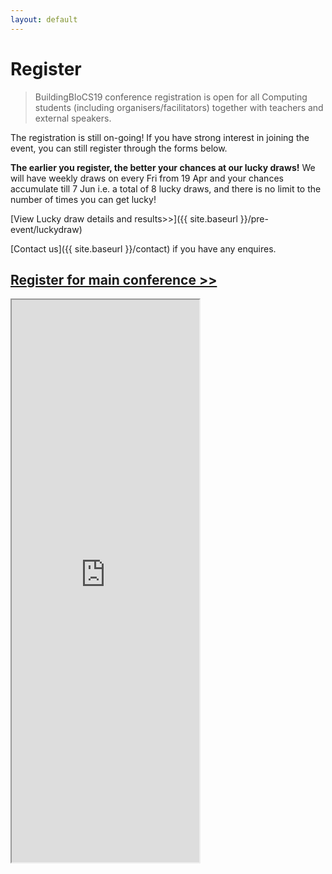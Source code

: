 ```yaml
---
layout: default
---
```


# Register

>BuildingBloCS19 conference registration is open for all Computing students (including organisers/facilitators) together with teachers and external speakers.

The registration is still on-going! If you have strong interest in joining the event, you can still register through the forms below.

**The earlier you register, the better your chances at our lucky draws!**
We will have weekly draws on every Fri from 19 Apr and your chances accumulate till 7 Jun i.e. a total of 8 lucky draws, and there is no limit to the number of times you can get lucky! 

[View Lucky draw details and results>>]({{ site.baseurl }}/pre-event/luckydraw)

[Contact us]({{ site.baseurl }}/contact) if you have any enquires.

<!--
## Pre-Event (Project Euler)

<iframe class="w100" height="900" src="https://tinyurl.com/bbcs18euler"></iframe>

## Pre-Event (Online Workshop)

<iframe class="w100" height="900" src="https://docs.google.com/forms/d/e/1FAIpQLSe1gu5bdATszY-I5UEO8AOq9roUyo5G3lwZIfIzhIzg6H5aHg/viewform"></iframe>
-->
## [Register for main conference >>](https://tinyurl.com/bbcs19conference)

<iframe class="w100" height="900" src="https://tinyurl.com/bbcs19conference"></iframe>
